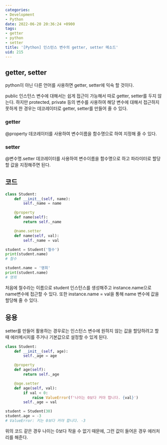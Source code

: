```yaml
---
categories:
- Development
- Python
date: 2022-06-20 20:36:24 +0900
tags:
- getter
- python
- setter
title: '[Python] 인스턴스 변수의 getter, setter 메소드'
uid: 215
---
```


## getter, setter

python이 아닌 다른 언어를 사용하면 getter, setter에 익숙 할 것이다. 

public 인스턴스 변수에 대해서는 쉽게 접근이 가능해서 따로 getter, setter를 두지 않는다. 하지만 protected, private 등의 변수를 사용하여 해당 변수에 대해서 접근하지 못하게 한 경우는 데코레이터로 getter, setter를 만들어 줄 수 있다.

### getter

@property 데코레이터를 사용하여 변수이름을 함수명으로 하여 지정해 줄 수 있다.

### setter

@변수명.setter 데코레이터를 사용하여 변수이름을 함수명으로 하고 파라미터로 할당할 값을 지정해주면 된다.

## 코드

```python
class Student:
    def __init__(self, name):
        self._name = name

    @property
    def name(self):
        return self._name

    @name.setter
    def name(self, val):
        self._name = val

student = Student('철수')
print(student.name)
# 철수

student.name = '영희'
print(student.name)
# 영희
```

처음에 철수라는 이름으로 student 인스턴스를 생성해주고 instance.name으로 name변수에 접근할 수 있다. 또한 instance.name = val을 통해 name 변수에 값을 할당해 줄 수 있다.

## 응용

setter를 만들어 활용하는 경우로는 인스턴스 변수에 원하지 않는 값을 할당하려고 할 때 에러메시지를 주거나 기본값으로 설정할 수 있게 된다.

```python
class Student:
    def __init__(self, age):
        self._age = age

    @property
    def age(self):
        return self._age

    @age.setter
    def age(self, val):
        if val < 0:
            raise ValueError(f'나이는 0보다 커야 합니다. {val}')
        self._age = val

student = Student(30)
student.age = -3
# ValueError: 키는 0보다 커야 합니다. -3
```

위의 코드 같은 경우 나이는 0보다 작을 수 없기 때문에, 그런 값이 들어온 경우 에러처리를 해준다.